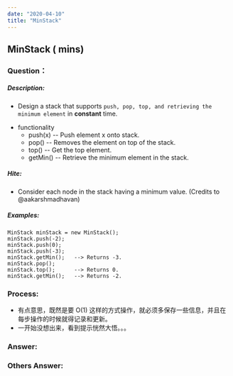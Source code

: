 ```yaml
---
date: "2020-04-10"
title: "MinStack"
---
```


## MinStack ( mins)

### Question：

##### Description:
* Design a stack that supports `push, pop, top, and retrieving the minimum element` in **constant** time.
- functionality
  * push(x) -- Push element x onto stack.
  * pop() -- Removes the element on top of the stack.
  * top() -- Get the top element.
  * getMin() -- Retrieve the minimum element in the stack.

##### Hite:
* Consider each node in the stack having a minimum value. (Credits to @aakarshmadhavan)

##### Examples:
```
MinStack minStack = new MinStack();
minStack.push(-2);
minStack.push(0);
minStack.push(-3);
minStack.getMin();   --> Returns -3.
minStack.pop();
minStack.top();      --> Returns 0.
minStack.getMin();   --> Returns -2.
```

### Process:
- 有点意思，既然是要 O(1) 这样的方式操作，就必须多保存一些信息，并且在每步操作的时候就得记录和更新。
- 一开始没想出来，看到提示恍然大悟。。。

### Answer:

### Others Answer:
